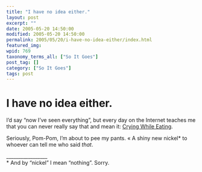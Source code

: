 ```yaml
---
title: "I have no idea either."
layout: post
excerpt: ""
date: 2005-05-20 14:50:00
modified: 2005-05-20 14:50:00
permalink: 2005/05/20/i-have-no-idea-either/index.html
featured_img: 
wpid: 769
taxonomy_terms_all: ["So It Goes"]
post_tag: []
category: ["So It Goes"]
tags: post
---
```


# I have no idea either.

I’d say “now I’ve seen everything”, but every day on the Internet teaches me that you can never really say that and mean it: [Crying While Eating](http://cryingwhileeating.com/).

Seriously, Pom-Pom, I’m about to pee my pants. « A shiny new nickel\* to whoever can tell me who said *that*.

\_\_\_\_\_\_\_\_\_\_\_\_\_\_\_\_\_  
\* And by “nickel” I mean “nothing”. Sorry.